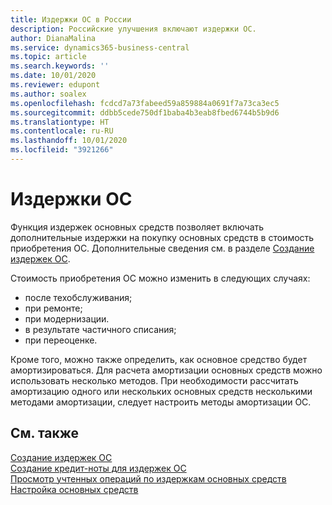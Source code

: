 ```yaml
---
title: Издержки ОС в России
description: Российские улучшения включают издержки ОС.
author: DianaMalina
ms.service: dynamics365-business-central
ms.topic: article
ms.search.keywords: ''
ms.date: 10/01/2020
ms.reviewer: edupont
ms.author: soalex
ms.openlocfilehash: fcdcd7a73fabeed59a859884a0691f7a73ca3ec5
ms.sourcegitcommit: ddbb5cede750df1baba4b3eab8fbed6744b5b9d6
ms.translationtype: HT
ms.contentlocale: ru-RU
ms.lasthandoff: 10/01/2020
ms.locfileid: "3921266"
---
```

# <a name="fixed-asset-charges"></a>Издержки ОС

Функция издержек основных средств позволяет включать дополнительные издержки на покупку основных средств в стоимость приобретения ОС. Дополнительные сведения см. в разделе [Создание издержек ОС](how-to-create-a-fixed-asset-charge.md).  

Стоимость приобретения ОС можно изменить в следующих случаях:  

- после техобслуживания;
- при ремонте;
- при модернизации.
- в результате частичного списания;
- при переоценке.

Кроме того, можно также определить, как основное средство будет амортизироваться. Для расчета амортизации основных средств можно использовать несколько методов. При необходимости рассчитать амортизацию одного или нескольких основных средств несколькими методами амортизации, следует настроить методы амортизации ОС.

## <a name="see-also"></a>См. также

[Создание издержек ОС](How-to-Create-a-Fixed-Asset-Charge.md)  
[Создание кредит-ноты для издержек ОС](How-to-Create-a-Credit-Memo-for-a-Fixed-Asset-Charge.md)  
[Просмотр учтенных операций по издержкам основных средств](How-to-View-Posted-Entries-on-a-Fixed-Asset-Charge.md)  
[Настройка основных средств](../../fa-setup.md)  
